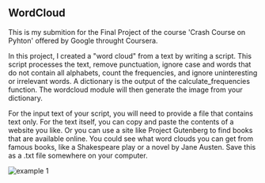 ## WordCloud

This is my submition for the Final Project of the course 'Crash Course on Pyhton' offered by Google throught Coursera.

In this project, I created a "word cloud" from a text by writing a script. This script processes the text, remove punctuation, ignore case and words that do not contain all alphabets, count the frequencies, and ignore uninteresting or irrelevant words. A dictionary is the output of the calculate_frequencies function. The wordcloud module will then generate the image from your dictionary.

For the input text of your script, you will need to provide a file that contains text only. For the text itself, you can copy and paste the contents of a website you like. Or you can use a site like Project Gutenberg to find books that are available online. You could see what word clouds you can get from famous books, like a Shakespeare play or a novel by Jane Austen. Save this as a .txt file somewhere on your computer.

![example 1](https://user-images.githubusercontent.com/77671946/105198095-f9fe5d80-5b45-11eb-9274-a570581783cd.png)
